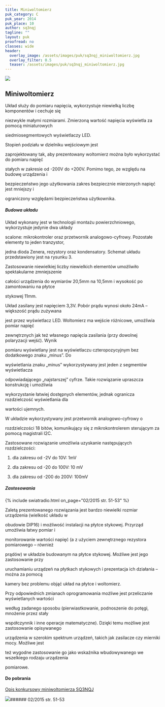 ```yaml
---
title: Miniwoltomierz
puk_category: C
puk_year: 2014
puk_place: 10
author: sq3nqj
tagline: ""
layout: puk
proofread: no
classes: wide
header:
  overlay_image: /assets/images/puk/sq3nqj_miniwoltomierz.jpg
  overlay_filter: 0.5
  teaser: /assets/images/puk/sq3nqj_miniwoltomierz.jpg
---
```






 



![](assets/data/img/projects/2014-10-0.jpg) 



Miniwoltomierz
--------------





 Układ służy do pomiaru napięcia, wykorzystuje niewielką liczbę komponentów i cechuje się

 niezwykle małymi rozmiarami. Zmierzoną wartość napięcia wyświetla za pomocą miniaturowych

 siedmiosegmentowych wyświetlaczy LED.






 Stopień podziału w dzielniku wejściowym jest

 zaprojektowany tak, aby prezentowany woltomierz można było wykorzystać do pomiaru napięć

 stałych w zakresie od -200V do +200V. Pomimo tego, ze względu na budowę urządzenia i

 bezpieczeństwo jego użytkowania zakres bezpiecznie mierzonych napięć jest mniejszy i

 ograniczony względami bezpieczeństwa użytkownika.




##### Budowa układu




 Układ wykonany jest w technologii montażu powierzchniowego, wykorzystuje jedynie dwa układy

 scalone: mikrokontroler oraz przetwornik analogowo-cyfrowy. Pozostałe elementy to jeden tranzystor,

 jedna dioda Zenera, rezystory oraz kondensatory. Schemat układu przedstawiony jest na rysunku 3.

 Zastosowanie niewielkiej liczby niewielkich elementów umożliwiło spektakularne zmniejszenie

 całości urządzenia do wymiarów 20,5mm na 10,5mm i wysokość po zamontowaniu na płytce

 stykowej 11mm.






 Układ zasilany jest napięciem 3,3V. Pobór prądu wynosi około 24mA – większość prądu zużywana

jest przez wyświetlacz LED. Woltomierz ma wejście różnicowe, umożliwia pomiar napięć

zewnętrznych jak też własnego napięcia zasilania (przy dowolnej polaryzacji wejść). Wynik

pomiaru wyświetlany jest na wyświetlaczu czteropozycyjnym bez dodatkowego znaku „minus”. Do

wyświetlania znaku „minus” wykorzystywany jest jeden z segmentów wyświetlacza

odpowiadającego „najstarszej” cyfrze. Takie rozwiązanie upraszcza konstrukcję i umożliwia

wykorzystanie łatwiej dostępnych elementów, jednak ogranicza rozdzielczość wyświetlania dla

wartości ujemnych.






W układzie wykorzystywany jest przetwornik analogowo-cyfrowy o

rozdzielczości 18 bitów, komunikujący się z mikrokontrolerem sterującym za pomocą magistrali I2C.

Zastosowane rozwiązanie umożliwia uzyskanie następujących rozdzielczości:  


1) dla zakresu od -2V do 10V: 1mV  


2) dla zakresu od -20 do 100V: 10 mV  


3) dla zakresu od -200 do 200V: 100mV  




##### Zastosowania
{% include swiatradio.html on_page="02/2015 str. 51-53" %}



Zaletą prezentowanego rozwiązania jest bardzo niewielki rozmiar urządzenia (wielkość układu w

obudowie DIP16) i możliwość instalacji na płytce stykowej. Przyrząd umożliwia łatwy pomiar i

monitorowanie wartości napięć (a z użyciem zewnętrznego rezystora pomiarowego – również

prądów) w układzie budowanym na płytce stykowej. Możliwe jest jego zastosowanie przy

uruchamianiu urządzeń na płytkach stykowych i prezentacja ich działania – można za pomocą

kamery bez problemu objąć układ na płytce i woltomierz.






Przy odpowiednich zmianach oprogramowania możliwe jest przeliczanie wyświetlanych wartości

według zadanego sposobu (pierwiastkowanie, podnoszenie do potęgi, mnożenie przez stały

współczynnik i inne operacje matematyczne). Dzięki temu możliwe jest zastosowanie opisywanego

urządzenia w szerokim spektrum urządzeń, takich jak zasilacze czy mierniki mocy. Możliwe jest

też wygodne zastosowanie go jako wskaźnika wbudowywanego we wszelkiego rodzaju urządzenia

pomiarowe.





#### Do pobrania

[Opis konkursowy miniwoltomierza SQ3NQJ](assets/data/download/SQ3NQJ_miniwoltomierz.pdf)




![](assets/img/logo/sr_logo_s.jpg)###### 02/2015 str. 51-53

 





 


